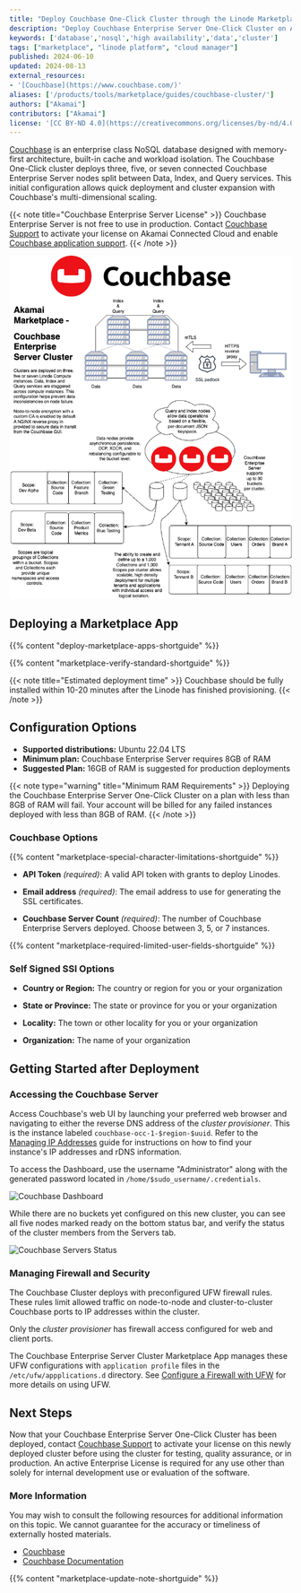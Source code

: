 ```yaml
---
title: "Deploy Couchbase One-Click Cluster through the Linode Marketplace"
description: "Deploy Couchbase Enterprise Server One-Click Cluster on Akamai Connected Cloud. Couchbase Enterprise Server is a high-performance NoSQL database, designed for scale."
keywords: ['database','nosql','high availability','data','cluster']
tags: ["marketplace", "linode platform", "cloud manager"]
published: 2024-06-10
updated: 2024-08-13
external_resources:
- '[Couchbase](https://www.couchbase.com/)'
aliases: ['/products/tools/marketplace/guides/couchbase-cluster/']
authors: ["Akamai"]
contributors: ["Akamai"]
license: '[CC BY-ND 4.0](https://creativecommons.org/licenses/by-nd/4.0)'
---
```


[Couchbase](https://www.couchbase.com/) is an enterprise class NoSQL database designed with memory-first architecture, built-in cache and workload isolation. The Couchbase One-Click cluster deploys three, five, or seven connected Couchbase Enterprise Server nodes split between Data, Index, and Query services. This initial configuration allows quick deployment and cluster expansion with Couchbase's multi-dimensional scaling.

{{< note title="Couchbase Enterprise Server License" >}}
Couchbase Enterprise Server is not free to use in production. Contact [Couchbase Support](https://www.couchbase.com/pricing/) to activate your license on Akamai Connected Cloud and enable [Couchbase application support](https://support.couchbase.com/hc/en-us/articles/360043247551-Accessing-Couchbase-Support).
{{< /note >}}

![Couchbase Enterprise Server Cluster Architecture](couchbase_ref_arch_white.png)

## Deploying a Marketplace App

{{% content "deploy-marketplace-apps-shortguide" %}}

{{% content "marketplace-verify-standard-shortguide" %}}

{{< note title="Estimated deployment time" >}}
Couchbase should be fully installed within 10-20 minutes after the Linode has finished provisioning.
{{< /note >}}

## Configuration Options

- **Supported distributions:** Ubuntu 22.04 LTS
- **Minimum plan:** Couchbase Enterprise Server requires 8GB of RAM
- **Suggested Plan:** 16GB of RAM is suggested for production deployments

{{< note type="warning" title="Minimum RAM Requirements" >}}
Deploying the Couchbase Enterprise Server One-Click Cluster on a plan with less than 8GB of RAM will fail. Your account will be billed for any failed instances deployed with less than 8GB of RAM.
{{< /note >}}

### Couchbase Options

{{% content "marketplace-special-character-limitations-shortguide" %}}

- **API Token** *(required)*: A valid API token with grants to deploy Linodes.

- **Email address** *(required)*: The email address to use for generating the SSL certificates.

- **Couchbase Server Count** *(required)*: The number of Couchbase Enterprise Servers deployed. Choose between 3, 5, or 7 instances.

{{% content "marketplace-required-limited-user-fields-shortguide" %}}

### Self Signed SSl Options

- **Country or Region:** The country or region for you or your organization

- **State or Province:** The state or province for you or your organization

- **Locality:** The town or other locality for you or your organization

- **Organization:** The name of your organization

## Getting Started after Deployment

### Accessing the Couchbase Server

Access Couchbase's web UI by launching your preferred web browser and navigating to either the reverse DNS address of the *cluster provisioner*. This is the instance labeled `couchbase-occ-1-$region-$uuid`. Refer to the [Managing IP Addresses](/docs/products/compute/compute-instances/guides/manage-ip-addresses/) guide for instructions on how to find your instance's IP addresses and rDNS information.

To access the Dashboard, use the username "Administrator" along with the generated password located in `/home/$sudo_username/.credentials`.

![Couchbase Dashboard](couchbase_dashboard.png)

While there are no buckets yet configured on this new cluster, you can see all five nodes marked ready on the bottom status bar, and verify the status of the cluster members from the Servers tab.

![Couchbase Servers Status](couchbase_servers.png)

### Managing Firewall and Security

The Couchbase Cluster deploys with preconfigured UFW firewall rules. These rules limit allowed traffic on node-to-node and cluster-to-cluster Couchbase ports to IP addresses within the cluster.

Only the *cluster provisioner* has firewall access configured for web and client ports.

The Couchbase Enterprise Server Cluster Marketplace App manages these UFW configurations with `application profile` files in the `/etc/ufw/appplications.d` directory. See [Configure a Firewall with UFW](/docs/guides/security/firewalls/configure-firewall-with-ufw/index.md) for more details on using UFW.

## Next Steps

Now that your Couchbase Enterprise Server One-Click Cluster has been deployed, contact [Couchbase Support](https://www.couchbase.com/pricing/) to activate your license on this newly deployed cluster before using the cluster for testing, quality assurance, or in production. An active Enterprise License is required for any use other than solely for internal development use or evaluation of the software.

### More Information

You may wish to consult the following resources for additional information on this topic. We cannot guarantee for the accuracy or timeliness of externally hosted materials.

- [Couchbase](https://www.couchbase.com/)
- [Couchbase Documentation](https://docs.couchbase.com/home/server.html)

{{% content "marketplace-update-note-shortguide" %}}